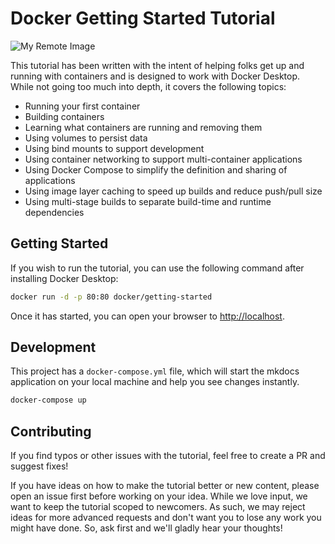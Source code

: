 # Docker Getting Started Tutorial

![My Remote Image](https://www.kepak.com/wp-content/themes/kepak/assets/images/kepak-logo.png)

This tutorial has been written with the intent of helping folks get up and running
with containers and is designed to work with Docker Desktop. While not going too much 
into depth, it covers the following topics:

- Running your first container
- Building containers
- Learning what containers are running and removing them
- Using volumes to persist data
- Using bind mounts to support development
- Using container networking to support multi-container applications
- Using Docker Compose to simplify the definition and sharing of applications
- Using image layer caching to speed up builds and reduce push/pull size
- Using multi-stage builds to separate build-time and runtime dependencies

## Getting Started

If you wish to run the tutorial, you can use the following command after installing Docker Desktop:

```bash
docker run -d -p 80:80 docker/getting-started
```

Once it has started, you can open your browser to [http://localhost](http://localhost).

## Development

This project has a `docker-compose.yml` file, which will start the mkdocs application on your
local machine and help you see changes instantly.

```bash
docker-compose up
```

## Contributing

If you find typos or other issues with the tutorial, feel free to create a PR and suggest fixes!

If you have ideas on how to make the tutorial better or new content, please open an issue first before working on your idea. While we love input, we want to keep the tutorial  scoped to newcomers.
As such, we may reject ideas for more advanced requests and don't want you to lose any work you might
have done. So, ask first and we'll gladly hear your thoughts!
